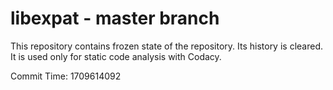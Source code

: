 # libexpat - master branch

This repository contains frozen state of the repository.
Its history is cleared. It is used only for static code
analysis with Codacy.

Commit Time: 1709614092